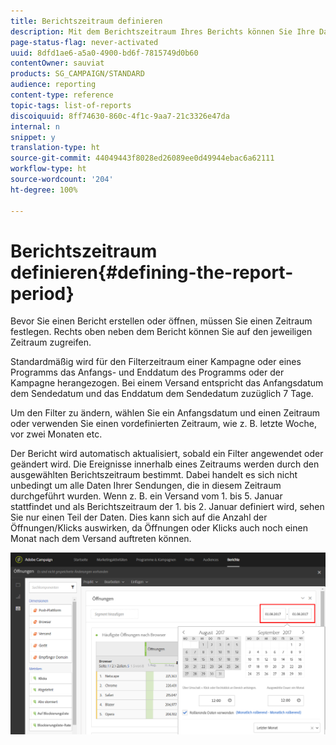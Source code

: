 ```yaml
---
title: Berichtszeitraum definieren
description: Mit dem Berichtszeitraum Ihres Berichts können Sie Ihre Daten entsprechend dem ausgewählten Zeitraum filtern.
page-status-flag: never-activated
uuid: 8dfd1ae6-a5a0-4900-bd6f-7815749d0b60
contentOwner: sauviat
products: SG_CAMPAIGN/STANDARD
audience: reporting
content-type: reference
topic-tags: list-of-reports
discoiquuid: 8ff74630-860c-4f1c-9aa7-21c3326e47da
internal: n
snippet: y
translation-type: ht
source-git-commit: 44049443f8028ed26089ee0d49944ebac6a62111
workflow-type: ht
source-wordcount: '204'
ht-degree: 100%

---
```



# Berichtszeitraum definieren{#defining-the-report-period}

Bevor Sie einen Bericht erstellen oder öffnen, müssen Sie einen Zeitraum festlegen. Rechts oben neben dem Bericht können Sie auf den jeweiligen Zeitraum zugreifen.

Standardmäßig wird für den Filterzeitraum einer Kampagne oder eines Programms das Anfangs- und Enddatum des Programms oder der Kampagne herangezogen. Bei einem Versand entspricht das Anfangsdatum dem Sendedatum und das Enddatum dem Sendedatum zuzüglich 7 Tage.

Um den Filter zu ändern, wählen Sie ein Anfangsdatum und einen Zeitraum oder verwenden Sie einen vordefinierten Zeitraum, wie z. B. letzte Woche, vor zwei Monaten etc.

Der Bericht wird automatisch aktualisiert, sobald ein Filter angewendet oder geändert wird. Die Ereignisse innerhalb eines Zeitraums werden durch den ausgewählten Berichtszeitraum bestimmt. Dabei handelt es sich nicht unbedingt um alle Daten Ihrer Sendungen, die in diesem Zeitraum durchgeführt wurden. Wenn z. B. ein Versand vom 1. bis 5. Januar stattfindet und als Berichtszeitraum der 1. bis 2. Januar definiert wird, sehen Sie nur einen Teil der Daten. Dies kann sich auf die Anzahl der Öffnungen/Klicks auswirken, da Öffnungen oder Klicks auch noch einen Monat nach dem Versand auftreten können.

![](assets/campaign_reports_5.png)
